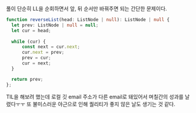 
풀이
단순히 LL을 순회하면서 앞, 뒤 순서만 바꿔주면 되는 간단한 문제이다.

```ts
function reverseList(head: ListNode | null): ListNode | null {
  let prev: ListNode | null = null;
  let cur = head;
  
  while (cur) {
      const next = cur.next;
      cur.next = prev;
      prev = cur;
      cur = next;
  }

  return prev;
};
```

TIL을 해보려 했는데 로컬 깃 email 주소가 다른 email로 돼있어서 며칠간의 성과를 날렸다ㅜㅜ
또 불미스러운 야근으로 인해 퀄리티가 좋지 않은 날도 생기는 것 같다.
